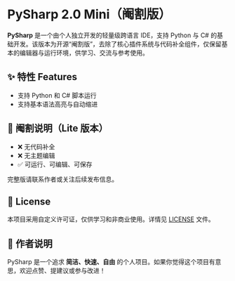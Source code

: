 # PySharp 2.0 Mini（阉割版）

**PySharp** 是一个由个人独立开发的轻量级跨语言 IDE，支持 Python 与 C# 的基础开发。该版本为开源“阉割版”，去除了核心插件系统与代码补全组件，仅保留基本的编辑器与运行环境，供学习、交流与参考使用。

## ✨ 特性 Features

- 支持 Python 和 C# 脚本运行
- 支持基本语法高亮与自动缩进

## 🚫 阉割说明（Lite 版本）

- ❌ 无代码补全
- ❌ 无主题编辑
- ✅ 可运行、可编辑、可保存

完整版请联系作者或关注后续发布信息。

## 📜 License

本项目采用自定义许可证，仅供学习和非商业使用。详情见 [LICENSE](./LICENSE) 文件。

## 💬 作者说明

PySharp 是一个追求 **简洁、快速、自由** 的个人项目。如果你觉得这个项目有意思，欢迎点赞、提建议或参与改进！

